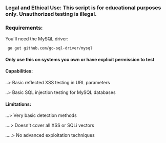 ### Legal and Ethical Use: This script is for educational purposes only. Unauthorized testing is illegal.

### Requirements:

  You'll need the MySQL driver: 
  
     go get github.com/go-sql-driver/mysql

#### Only use this on systems you own or have explicit permission to test

#### Capabilities:

..> Basic reflected XSS testing in URL parameters

..> Basic SQL injection testing for MySQL databases

#### Limitations:

...> Very basic detection methods

....> Doesn't cover all XSS or SQLi vectors

.....> No advanced exploitation techniques
